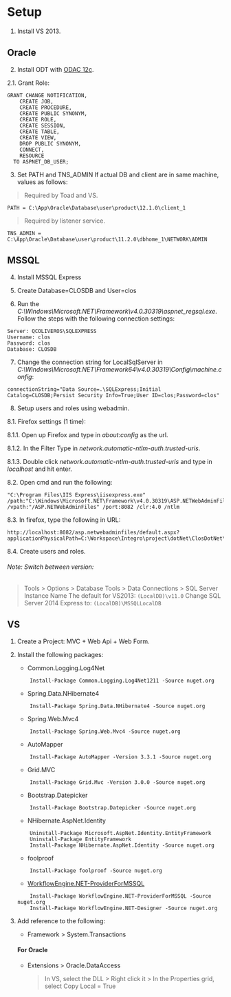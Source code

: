 # Setup
1. Install VS 2013.

## Oracle
2. Install ODT with [ODAC 12c](http://docs.oracle.com/cd/B28359_01/appdev.111/b28844/installation.htm#TDPNG20000).

2.1. Grant Role:
```
GRANT CHANGE NOTIFICATION,
    CREATE JOB,
    CREATE PROCEDURE,
    CREATE PUBLIC SYNONYM,
    CREATE ROLE,
    CREATE SESSION,
    CREATE TABLE,
    CREATE VIEW,
    DROP PUBLIC SYNONYM,
    CONNECT,
    RESOURCE
  TO ASPNET_DB_USER;     
```

3. Set PATH and TNS_ADMIN
If actual DB and client are in same machine, values as follows:
> Required by Toad and VS.
```
PATH = C:\App\Oracle\Database\user\product\12.1.0\client_1
```
> Required by listener service.
```
TNS_ADMIN = C:\App\Oracle\Database\user\product\11.2.0\dbhome_1\NETWORK\ADMIN
```

## MSSQL
4. Install MSSQL Express

5. Create Database=CLOSDB and User=clos

6. Run the *C:\Windows\Microsoft.NET\Framework\v4.0.30319\aspnet_regsql.exe*. Follow the steps with the following connection settings:
```
Server: QCOLIVEROS\SQLEXPRESS
Username: clos
Password: clos
Database: CLOSDB
```
7. Change the connection string for LocalSqlServer in *C:\Windows\Microsoft.NET\Framework64\v4.0.30319\Config\machine.config*:
```
connectionString="Data Source=.\SQLExpress;Initial Catalog=CLOSDB;Persist Security Info=True;User ID=clos;Password=clos"
```     

8. Setup users and roles using webadmin.

8.1. Firefox settings (1 time):

8.1.1. Open up Firefox and type in *about:config* as the url.

8.1.2. In the Filter Type in *network.automatic-ntlm-auth.trusted-uris*.

8.1.3. Double click *network.automatic-ntlm-auth.trusted-uris* and type in *localhost* and hit enter.

8.2. Open cmd and run the following:
```
"C:\Program Files\IIS Express\iisexpress.exe" /path:"C:\Windows\Microsoft.NET\Framework\v4.0.30319\ASP.NETWebAdminFiles" /vpath:"/ASP.NETWebAdminFiles" /port:8082 /clr:4.0 /ntlm
```

8.3. In firefox, type the following in URL:
```
http://localhost:8082/asp.netwebadminfiles/default.aspx?applicationPhysicalPath=C:\Workspace\Integro\project\dotNet\ClosDotNet\ClosDotNet&applicationUrl=/
```

8.4. Create users and roles.
    
###### Note: Switch between version:
> Tools > Options > Database Tools > Data Connections > SQL Server Instance Name
The default for VS2013: `(LocalDB)\v11.0`
Change SQL Server 2014 Express to: `(LocalDB)\MSSQLLocalDB`
     
## VS
1. Create a Project: MVC + Web Api + Web Form.

2. Install the following packages:
    - Common.Logging.Log4Net
    ```
        Install-Package Common.Logging.Log4Net1211 -Source nuget.org
    ```
    - Spring.Data.NHibernate4
    ```
        Install-Package Spring.Data.NHibernate4 -Source nuget.org
    ```
    - Spring.Web.Mvc4 
    ```
        Install-Package Spring.Web.Mvc4 -Source nuget.org
    ```
    - AutoMapper
    ```
        Install-Package AutoMapper -Version 3.3.1 -Source nuget.org
    ```
    - Grid.MVC
    ```
        Install-Package Grid.Mvc -Version 3.0.0 -Source nuget.org
    ```
    - Bootstrap.Datepicker 
    ```
        Install-Package Bootstrap.Datepicker -Source nuget.org
    ```
    - NHibernate.AspNet.Identity
    ```
        Uninstall-Package Microsoft.AspNet.Identity.EntityFramework
        Uninstall-Package EntityFramework
        Install-Package NHibernate.AspNet.Identity -Source nuget.org
    ```
    - foolproof
    ```
        Install-Package foolproof -Source nuget.org
    ```
    - [WorkflowEngine.NET-ProviderForMSSQL](http://workflowenginenet.com/Articles/Item/wfe-alternative-wf)
    ```
        Install-Package WorkflowEngine.NET-ProviderForMSSQL -Source nuget.org
        Install-Package WorkflowEngine.NET-Designer -Source nuget.org  
    ```

3. Add reference to the following:
    - Framework > System.Transactions
    #### For Oracle
    - Extensions > Oracle.DataAccess
        > In VS, select the DLL > Right click it > In the Properties grid, select Copy Local = True
